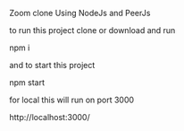 Zoom clone Using NodeJs and PeerJs

to run this project clone or download and run 

npm i

and to start this project 

npm start

for local this will run on port 3000

http://localhost:3000/